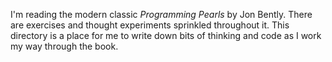 I'm reading the modern classic *Programming Pearls* by Jon Bently. There are exercises and thought experiments sprinkled throughout it. This directory is a place for me to write down bits of thinking and code as I work my way through the book. 